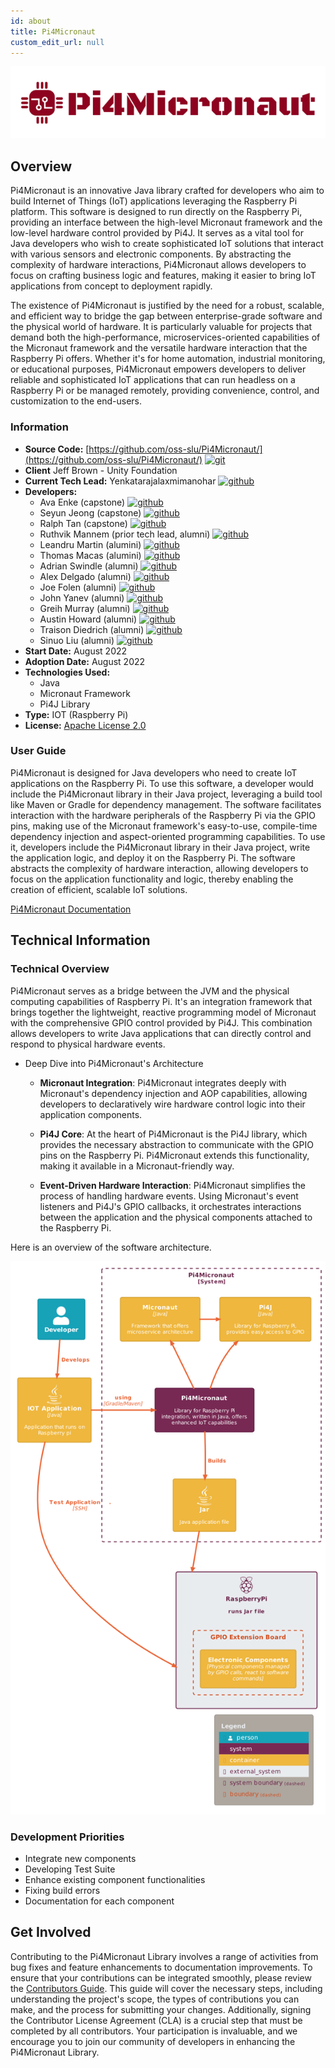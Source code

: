 ```yaml
---
id: about
title: Pi4Micronaut
custom_edit_url: null
---
```


![Pi4Micronaut-Header](header-pi4micronaut.png)

## Overview

Pi4Micronaut is an innovative Java library crafted for developers who aim to build Internet of Things (IoT) applications leveraging the Raspberry Pi platform. This software is designed to run directly on the Raspberry Pi, providing an interface between the high-level Micronaut framework and the low-level hardware control provided by Pi4J. It serves as a vital tool for Java developers who wish to create sophisticated IoT solutions that interact with various sensors and electronic components. By abstracting the complexity of hardware interactions, Pi4Micronaut allows developers to focus on crafting business logic and features, making it easier to bring IoT applications from concept to deployment rapidly.

The existence of Pi4Micronaut is justified by the need for a robust, scalable, and efficient way to bridge the gap between enterprise-grade software and the physical world of hardware. It is particularly valuable for projects that demand both the high-performance, microservices-oriented capabilities of the Micronaut framework and the versatile hardware interaction that the Raspberry Pi offers. Whether it's for home automation, industrial monitoring, or educational purposes, Pi4Micronaut empowers developers to deliver reliable and sophisticated IoT applications that can run headless on a Raspberry Pi or be managed remotely, providing convenience, control, and customization to the end-users.

### Information

- **Source Code:** [https://github.com/oss-slu/Pi4Micronaut/](https://github.com/oss-slu/Pi4Micronaut/) [<img src="/img/git-alt.svg" alt="git" width="25" height="25" />](https://github.com/oss-slu/Pi4Micronaut/)
- **Client** Jeff Brown - Unity Foundation
- **Current Tech Lead:** Yenkatarajalaxmimanohar [<img src="/img/github.svg" alt="github" width="25" height="25" />](https://github.com/yrlmanoharreddy)
- **Developers:**
  - Ava Enke (capstone) [<img src="/img/github.svg" alt="github" width="25" height="25" />](https://github.com/avaenk)
  - Seyun Jeong (capstone) [<img src="/img/github.svg" alt="github" width="25" height="25" />](https://github.com/Ed0827)
  - Ralph Tan (capstone) [<img src="/img/github.svg" alt="github" width="25" height="25" />](https://github.com/RalphTan37)
  - Ruthvik Mannem (prior tech lead, alumni) [<img src="/img/github.svg" alt="github" width="25" height="25" />](https://github.com/ruthvikm)
   - Leandru Martin (alumini) [<img src="/img/github.svg" alt="github" width="25" height="25" />](https://github.com/leandrumartin)
   - Thomas Macas (alumini) [<img src="/img/github.svg" alt="github" width="25" height="25" />](https://github.com/tmacas)
  - Adrian Swindle (alumni) [<img src="/img/github.svg" alt="github" width="25" height="25" />](https://github.com/SwindleA)
  - Alex Delgado (alumni) [<img src="/img/github.svg" alt="github" width="25" height="25" />](https://github.com/adelgadoj3)
  - Joe Folen (alumni) [<img src="/img/github.svg" alt="github" width="25" height="25" />](https://github.com/joefol)
  - John Yanev (alumni) [<img src="/img/github.svg" alt="github" width="25" height="25" />](https://github.com/jyanev)
  - Greih Murray (alumni) [<img src="/img/github.svg" alt="github" width="25" height="25" />](https://github.com/GreihMurray)
  - Austin Howard (alumni) [<img src="/img/github.svg" alt="github" width="25" height="25" />](https://github.com/austinjhoward)
  - Traison Diedrich (alumni) [<img src="/img/github.svg" alt="github" width="25" height="25" />](https://github.com/traison-diedrich)
  - Sinuo Liu (alumni) [<img src="/img/github.svg" alt="github" width="25" height="25" />](https://github.com/liusinuo2000)
- **Start Date:** August 2022
- **Adoption Date:** August 2022
- **Technologies Used:**
  - Java
  - Micronaut Framework
  - Pi4J Library
- **Type:** IOT (Raspberry Pi)
- **License:** [Apache License 2.0](https://opensource.org/license/apache-2-0/)

### User Guide

Pi4Micronaut is designed for Java developers who need to create IoT applications on the Raspberry Pi. To use this software, a developer would include the Pi4Micronaut library in their Java project, leveraging a build tool like Maven or Gradle for dependency management. The software facilitates interaction with the hardware peripherals of the Raspberry Pi via the GPIO pins, making use of the Micronaut framework's easy-to-use, compile-time dependency injection and aspect-oriented programming capabilities. To use it, developers include the Pi4Micronaut library in their Java project, write the application logic, and deploy it on the Raspberry Pi. The software abstracts the complexity of hardware interaction, allowing developers to focus on the application functionality and logic, thereby enabling the creation of efficient, scalable IoT solutions.

[Pi4Micronaut Documentation](https://oss-slu.github.io/Pi4Micronaut/index.html)

## Technical Information

### Technical Overview

Pi4Micronaut serves as a bridge between the JVM and the physical computing capabilities of Raspberry Pi. It's an integration framework that brings together the lightweight, reactive programming model of Micronaut with the comprehensive GPIO control provided by Pi4J. This combination allows developers to write Java applications that can directly control and respond to physical hardware events.

- Deep Dive into Pi4Micronaut's Architecture

  - **Micronaut Integration**: Pi4Micronaut integrates deeply with Micronaut's dependency injection and AOP capabilities, allowing developers to declaratively wire hardware control logic into their application components.

  - **Pi4J Core**: At the heart of Pi4Micronaut is the Pi4J library, which provides the necessary abstraction to communicate with the GPIO pins on the Raspberry Pi. Pi4Micronaut extends this functionality, making it available in a Micronaut-friendly way.

  - **Event-Driven Hardware Interaction**: Pi4Micronaut simplifies the process of handling hardware events. Using Micronaut's event listeners and Pi4J's GPIO callbacks, it orchestrates interactions between the application and the physical components attached to the Raspberry Pi.

Here is an overview of the software architecture.

![Software Architecture](architecture.png)

### Development Priorities

- Integrate new components
- Developing Test Suite
- Enhance existing component functionalities
- Fixing build errors
- Documentation for each component

## Get Involved

Contributing to the Pi4Micronaut Library involves a range of activities from bug fixes and feature enhancements to documentation improvements. To ensure that your contributions can be integrated smoothly, please review the [Contributors Guide](https://oss-slu.github.io/Pi4Micronaut/index.html#_contribute_to_the_pi4micronaut_library). This guide will cover the necessary steps, including understanding the project's scope, the types of contributions you can make, and the process for submitting your changes. Additionally, signing the Contributor License Agreement (CLA) is a crucial step that must be completed by all contributors. Your participation is invaluable, and we encourage you to join our community of developers in enhancing the Pi4Micronaut Library.
